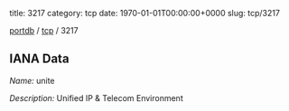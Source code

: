 title: 3217
category: tcp
date: 1970-01-01T00:00:00+0000
slug: tcp/3217

[portdb](/) / [tcp](/category/tcp.html) / 3217


## IANA Data

_Name:_ unite

_Description:_ Unified IP &amp; Telecom Environment

